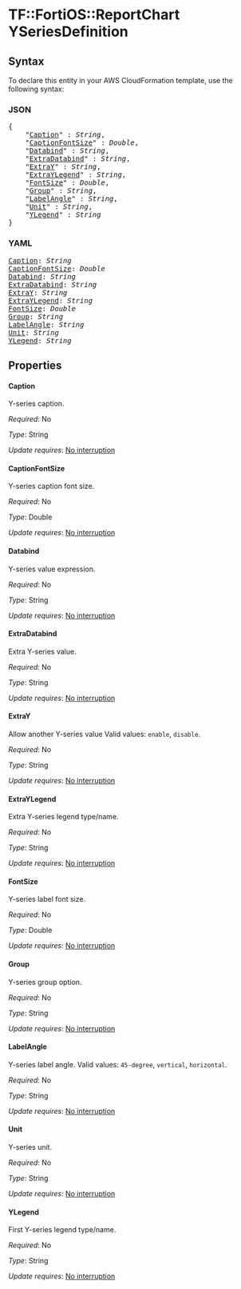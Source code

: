 # TF::FortiOS::ReportChart YSeriesDefinition

## Syntax

To declare this entity in your AWS CloudFormation template, use the following syntax:

### JSON

<pre>
{
    "<a href="#caption" title="Caption">Caption</a>" : <i>String</i>,
    "<a href="#captionfontsize" title="CaptionFontSize">CaptionFontSize</a>" : <i>Double</i>,
    "<a href="#databind" title="Databind">Databind</a>" : <i>String</i>,
    "<a href="#extradatabind" title="ExtraDatabind">ExtraDatabind</a>" : <i>String</i>,
    "<a href="#extray" title="ExtraY">ExtraY</a>" : <i>String</i>,
    "<a href="#extraylegend" title="ExtraYLegend">ExtraYLegend</a>" : <i>String</i>,
    "<a href="#fontsize" title="FontSize">FontSize</a>" : <i>Double</i>,
    "<a href="#group" title="Group">Group</a>" : <i>String</i>,
    "<a href="#labelangle" title="LabelAngle">LabelAngle</a>" : <i>String</i>,
    "<a href="#unit" title="Unit">Unit</a>" : <i>String</i>,
    "<a href="#ylegend" title="YLegend">YLegend</a>" : <i>String</i>
}
</pre>

### YAML

<pre>
<a href="#caption" title="Caption">Caption</a>: <i>String</i>
<a href="#captionfontsize" title="CaptionFontSize">CaptionFontSize</a>: <i>Double</i>
<a href="#databind" title="Databind">Databind</a>: <i>String</i>
<a href="#extradatabind" title="ExtraDatabind">ExtraDatabind</a>: <i>String</i>
<a href="#extray" title="ExtraY">ExtraY</a>: <i>String</i>
<a href="#extraylegend" title="ExtraYLegend">ExtraYLegend</a>: <i>String</i>
<a href="#fontsize" title="FontSize">FontSize</a>: <i>Double</i>
<a href="#group" title="Group">Group</a>: <i>String</i>
<a href="#labelangle" title="LabelAngle">LabelAngle</a>: <i>String</i>
<a href="#unit" title="Unit">Unit</a>: <i>String</i>
<a href="#ylegend" title="YLegend">YLegend</a>: <i>String</i>
</pre>

## Properties

#### Caption

Y-series caption.

_Required_: No

_Type_: String

_Update requires_: [No interruption](https://docs.aws.amazon.com/AWSCloudFormation/latest/UserGuide/using-cfn-updating-stacks-update-behaviors.html#update-no-interrupt)

#### CaptionFontSize

Y-series caption font size.

_Required_: No

_Type_: Double

_Update requires_: [No interruption](https://docs.aws.amazon.com/AWSCloudFormation/latest/UserGuide/using-cfn-updating-stacks-update-behaviors.html#update-no-interrupt)

#### Databind

Y-series value expression.

_Required_: No

_Type_: String

_Update requires_: [No interruption](https://docs.aws.amazon.com/AWSCloudFormation/latest/UserGuide/using-cfn-updating-stacks-update-behaviors.html#update-no-interrupt)

#### ExtraDatabind

Extra Y-series value.

_Required_: No

_Type_: String

_Update requires_: [No interruption](https://docs.aws.amazon.com/AWSCloudFormation/latest/UserGuide/using-cfn-updating-stacks-update-behaviors.html#update-no-interrupt)

#### ExtraY

Allow another Y-series value Valid values: `enable`, `disable`.

_Required_: No

_Type_: String

_Update requires_: [No interruption](https://docs.aws.amazon.com/AWSCloudFormation/latest/UserGuide/using-cfn-updating-stacks-update-behaviors.html#update-no-interrupt)

#### ExtraYLegend

Extra Y-series legend type/name.

_Required_: No

_Type_: String

_Update requires_: [No interruption](https://docs.aws.amazon.com/AWSCloudFormation/latest/UserGuide/using-cfn-updating-stacks-update-behaviors.html#update-no-interrupt)

#### FontSize

Y-series label font size.

_Required_: No

_Type_: Double

_Update requires_: [No interruption](https://docs.aws.amazon.com/AWSCloudFormation/latest/UserGuide/using-cfn-updating-stacks-update-behaviors.html#update-no-interrupt)

#### Group

Y-series group option.

_Required_: No

_Type_: String

_Update requires_: [No interruption](https://docs.aws.amazon.com/AWSCloudFormation/latest/UserGuide/using-cfn-updating-stacks-update-behaviors.html#update-no-interrupt)

#### LabelAngle

Y-series label angle. Valid values: `45-degree`, `vertical`, `horizontal`.

_Required_: No

_Type_: String

_Update requires_: [No interruption](https://docs.aws.amazon.com/AWSCloudFormation/latest/UserGuide/using-cfn-updating-stacks-update-behaviors.html#update-no-interrupt)

#### Unit

Y-series unit.

_Required_: No

_Type_: String

_Update requires_: [No interruption](https://docs.aws.amazon.com/AWSCloudFormation/latest/UserGuide/using-cfn-updating-stacks-update-behaviors.html#update-no-interrupt)

#### YLegend

First Y-series legend type/name.

_Required_: No

_Type_: String

_Update requires_: [No interruption](https://docs.aws.amazon.com/AWSCloudFormation/latest/UserGuide/using-cfn-updating-stacks-update-behaviors.html#update-no-interrupt)


